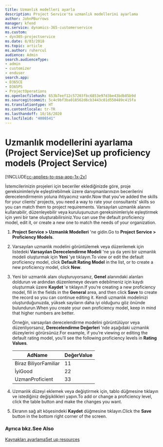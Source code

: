 ```yaml
---
title: Uzmanlık modelleri ayarla
description: Project Service'ta uzmanlık modellerini ayarlama
author: JohnPBurrows
manager: kfend
ms.service: dynamics-365-customerservice
ms.custom:
- dyn365-projectservice
ms.date: 8/03/2018
ms.topic: article
ms.author: ruhercul
audience: Admin
search.audienceType:
- admin
- customizer
- enduser
search.app:
- D365CE
- D365PS
- ProjectOperations
ms.openlocfilehash: 653b7eef12c57203fbc6853e97d3be43bdb85b9d
ms.sourcegitcommit: 5c4c9bf3ba018562d6cb3443c01d550489c415fa
ms.translationtype: HT
ms.contentlocale: tr-TR
ms.lasthandoff: 10/16/2020
ms.locfileid: "4086541"
---
```

# <a name="set-up-proficiency-models-project-service"></a><span data-ttu-id="d457b-103">Uzmanlık modellerini ayarlama (Project Service)</span><span class="sxs-lookup"><span data-stu-id="d457b-103">Set up proficiency models (Project Service)</span></span>

[!INCLUDE[cc-applies-to-psa-app-1x-2x](../includes/cc-applies-to-psa-app-1x-2x.md)]

<span data-ttu-id="d457b-104">İstemcilerinizin projeleri için beceriler eklediğinizde göre, proje gereksinimleriyle eşleştirebilmek üzere danışmanlarınızın becerilerini derecelendirmenin yoluna ihtiyacınız vardır.</span><span class="sxs-lookup"><span data-stu-id="d457b-104">Now that you’ve added the skills for your clients’ projects, you need a way to rate your consultants’ skills so you can match them to project requirements.</span></span> <span data-ttu-id="d457b-105">Varsayılan uzmanlık alanını kullanabilir, düzenleyebilir veya kuruluşunuzun gereksinimleriyle eşleştirmek için yeni bir tane oluşturabilirsiniz.</span><span class="sxs-lookup"><span data-stu-id="d457b-105">You can use the default proficiency model, edit it, or create a new one to match the needs of your organization.</span></span>  
  
1.  <span data-ttu-id="d457b-106">**Project Service > Uzmanlık Modelleri** 'ne gidin.</span><span class="sxs-lookup"><span data-stu-id="d457b-106">Go to **Project Service > Proficiency Models**.</span></span>  
  
2.  <span data-ttu-id="d457b-107">Varsayılan uzmanlık modelini görüntülemek veya düzenlemek için listedeki **Varsayılan Derecelendirme Modeli** 'ne ya da yeni bir uzmanlık modeli oluşturmak için **Yeni** 'ye tıklayın.</span><span class="sxs-lookup"><span data-stu-id="d457b-107">To view or edit the default proficiency model, click **Default Rating Model** in the list, or to create a new proficiency model, click **New**.</span></span>  
  
3.  <span data-ttu-id="d457b-108">Yeni bir uzmanlık alanı oluşturuyorsanız, **Genel** alanındaki alanları doldurun ve ardından düzenlemeye devam edebilmeniz için kaydı oluşturmak üzere **Kaydet** 'e tıklayın.</span><span class="sxs-lookup"><span data-stu-id="d457b-108">If you’re creating a new proficiency model, fill in the fields in the **General** area, and then click **Save** to create the record so you can continue editing it.</span></span> <span data-ttu-id="d457b-109">Kendi uzmanlık modelinizi oluşturduğunuzda, yüksek sayıların daha iyi olduğunu göz önünde bulundurun.</span><span class="sxs-lookup"><span data-stu-id="d457b-109">When you create your own proficiency model, keep in mind that higher numbers are better.</span></span>  
  
     <span data-ttu-id="d457b-110">Örneğin, varsayılan derecelendirme modelini görüntülüyor veya düzenliyorsanız, **Derecelendirme Değerleri** 'nde aşağıdaki uzmanlık düzeylerini görürsünüz.</span><span class="sxs-lookup"><span data-stu-id="d457b-110">For example, if you’re viewing or editing the default rating model, you’ll see the following proficiency levels in **Rating Values**.</span></span>  
  
    |<span data-ttu-id="d457b-111">Ad</span><span class="sxs-lookup"><span data-stu-id="d457b-111">Name</span></span>|<span data-ttu-id="d457b-112">Değer</span><span class="sxs-lookup"><span data-stu-id="d457b-112">Value</span></span>|  
    |----------|-----------|  
    |<span data-ttu-id="d457b-113">Biraz Biliyor</span><span class="sxs-lookup"><span data-stu-id="d457b-113">Familiar</span></span>|<span data-ttu-id="d457b-114">1</span><span class="sxs-lookup"><span data-stu-id="d457b-114">1</span></span>|  
    |<span data-ttu-id="d457b-115">İyi</span><span class="sxs-lookup"><span data-stu-id="d457b-115">Good</span></span>|<span data-ttu-id="d457b-116">2</span><span class="sxs-lookup"><span data-stu-id="d457b-116">2</span></span>|  
    |<span data-ttu-id="d457b-117">Uzman</span><span class="sxs-lookup"><span data-stu-id="d457b-117">Proficient</span></span>|<span data-ttu-id="d457b-118">3</span><span class="sxs-lookup"><span data-stu-id="d457b-118">3</span></span>|  
  
4.  <span data-ttu-id="d457b-119">Uzmanlık düzeyi eklemek veya değiştirmek için, tablo düğmesine tıklayın ve istediğiniz değişiklikleri yapın.</span><span class="sxs-lookup"><span data-stu-id="d457b-119">To add or change a proficiency level, click the table button and make the changes you want.</span></span>  
  
5.  <span data-ttu-id="d457b-120">Ekranın sağ alt köşesindeki **Kaydet** düğmesine tıklayın.</span><span class="sxs-lookup"><span data-stu-id="d457b-120">Click the **Save** button in the bottom right corner of the screen.</span></span>  
  
### <a name="see-also"></a><span data-ttu-id="d457b-121">Ayrıca bkz.</span><span class="sxs-lookup"><span data-stu-id="d457b-121">See Also</span></span>  
 [<span data-ttu-id="d457b-122">Kaynakları ayarlama</span><span class="sxs-lookup"><span data-stu-id="d457b-122">Set up resources</span></span>](../psa/set-up-resources.md)
